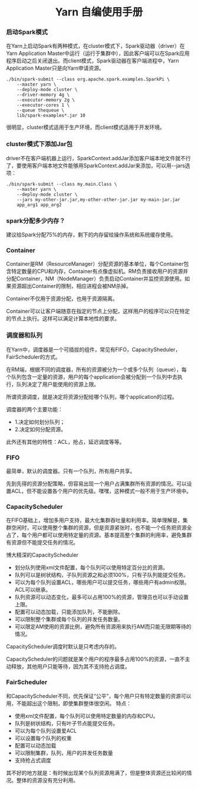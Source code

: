 # <center>Yarn 自编使用手册</center>
### 启动Spark模式
在Yarn上启动Spark有两种模式，在cluster模式下，Spark驱动器（driver）在Yarn Application Master中运行（运行于集群中），因此客户端可以在Spark应用程序启动之后关闭退出。而client模式，Spark驱动器在客户端进程中，Yarn Application Master只是向Yarn申请资源。

	./bin/spark-submit --class org.apache.spark.examples.SparkPi \
	    --master yarn \
	    --deploy-mode cluster \
	    --driver-memory 4g \
	    --executor-memory 2g \
	    --executor-cores 1 \
	    --queue thequeue \
	    lib/spark-examples*.jar 10

很明显，cluster模式适用于生产环境，而client模式适用于开发环境。

### cluster模式下添加Jar包
driver不在客户端机器上运行，SparkContext.addJar添加客户端本地文件就不行了，要使用客户端本地文件能够用SparkContext.addJar来添加，可以用--jars选项：

	./bin/spark-submit --class my.main.Class \
	    --master yarn \
	    --deploy-mode cluster \
	    --jars my-other-jar.jar,my-other-other-jar.jar my-main-jar.jar
    	app_arg1 app_arg2

### spark分配多少内存？
建议给Spark分配75%的内存，剩下的内存留给操作系统和系统缓存使用。

### Container
Container是RM（ResourceManager）分配资源的基本单位，每个Container包含特定数量的CPU和内存，Container有点像虚拟机。RM负责接收用户的资源并分配Container，NM（NodeManager）负责启动Container并监控资源使用。如果资源超出Container的限制，相应进程会被NM杀掉。

Container不仅用于资源分配，也用于资源隔离。

Container可以让客户端随意在指定的节点上分配，这样用户的程序可以只在特定的节点上执行。这样可以满足计算本地性的要求。

### 调度器和队列
在Yarn中，调度器是一个可插拔的组件，常见有FIFO，CapacitySheduler，FairScheduler的方式。

在RM端，根据不同的调度器，所有的资源被分为一个或多个队列（queue），每个队列包含一定量的资源，用户的每个application会被分配到一个队列中去执行，队列决定了用户能使用的资源上限。

所谓资源调度，就是决定将资源分配给哪个队列，哪个application的过程。

调度器的两个主要功能：
- 1.决定如何划分队列；
- 2.决定如何分配资源。

此外还有其他的特性：ACL，抢占，延迟调度等等。

### FIFO
最简单，默认的调度器。只有一个队列，所有用户共享。

先到先得的资源分配策略，但容易出现一个用户占满集群所有资源的情况。可以设置ACL，但不能设置各个用户的优先级。嘿嘿，这种模式一般不用于生产环境中。

### CapacityScheduler
在FIFO基础上，增加多用户支持，最大化集群吞吐量和利用率。简单理解是，集群空闲时，可以使用整个集群的资源，但是资源紧张时，也不能一个任务把资源全占了，每个用户都可以使用特定量的资源。基本提高整个集群的利用率，避免集群有资源但不能提交任务的情况。

博大精深的CapacityScheduler

- 划分队列使用xml文件配置，每个队列可以使用特定百分比的资源。
- 队列可以是树状结构，子队列资源之和必须100%，只有子队列能提交任务。
- 可以为每个队列设置ACL，哪些用户可以提交任务，哪些用户有admin权限。ACL可以继承。
- 队列资源可以动态变化，最多可以占用100%的资源，管理员也可以手动设置上限。
- 配置可以动态加载，只能添加队列，不能删除。
- 可以限制整个集群或每个队列的并发任务数量。
- 可以限定AM使用的资源比例，避免所有资源用来执行AM而只能无限期等待的情况。

CapacityScheduler调度时默认是只考虑内存的。

CapacityScheduler的问题就是某个用户的程序最多占用100%的资源，一直不主动释放，其他用户只能等待，因为其不支持抢占调度。

### FairScheduler
和CapacityScheduler不同，优先保证“公平”，每个用户只有特定数量的资源可以用，不能超出这个限制，即使集群整体很空闲。
特点：

- 使用xml文件配置，每个队列可以使用特定数量的内存和CPU。
- 队列是树状结构，只有叶子节点能提交任务。
- 可以为每个队列设置爱ACL
- 可以设置每个队列的权重
- 配置可以动态加载
- 可以限制集群，队列，用户的并发任务数量
- 支持抢占式调度

其不好的地方就是：有时候出现某个队列资源用满了，但是整体资源还比较闲的情况。整体的资源没有充分利用。





